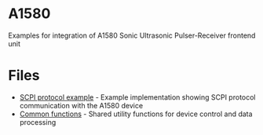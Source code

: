 # A1580
Examples for integration of A1580 Sonic Ultrasonic Pulser-Receiver frontend unit 

# Files
* [SCPI protocol example](SCPI_Python/example_scpi_protocol.py) - Example implementation showing SCPI protocol communication with the A1580 device
* [Common functions](SCPI_Python/common_functions.py) - Shared utility functions for device control and data processing
